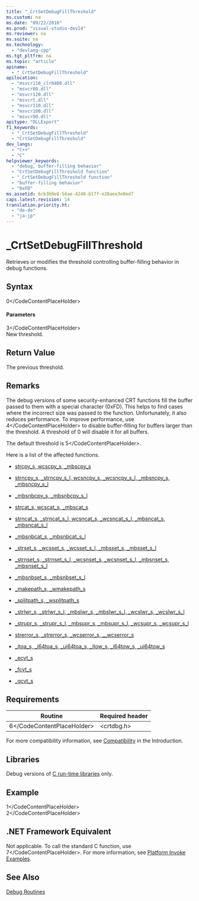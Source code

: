 ```yaml
---
title: "_CrtSetDebugFillThreshold"
ms.custom: na
ms.date: "09/22/2016"
ms.prod: "visual-studio-dev14"
ms.reviewer: na
ms.suite: na
ms.technology: 
  - "devlang-cpp"
ms.tgt_pltfrm: na
ms.topic: "article"
apiname: 
  - "_CrtSetDebugFillThreshold"
apilocation: 
  - "msvcr110_clr0400.dll"
  - "msvcr80.dll"
  - "msvcr120.dll"
  - "msvcrt.dll"
  - "msvcr110.dll"
  - "msvcr100.dll"
  - "msvcr90.dll"
apitype: "DLLExport"
f1_keywords: 
  - "_CrtSetDebugFillThreshold"
  - "CrtSetDebugFillThreshold"
dev_langs: 
  - "C++"
  - "C"
helpviewer_keywords: 
  - "debug, buffer-filling behavior"
  - "CrtSetDebugFillThreshold function"
  - "_CrtSetDebugFillThreshold function"
  - "buffer-filling behavior"
  - "0xFD"
ms.assetid: 6cb360e8-56ae-4248-b17f-e28aee3e0ed7
caps.latest.revision: 14
translation.priority.ht: 
  - "de-de"
  - "ja-jp"
---
```

# _CrtSetDebugFillThreshold
Retrieves or modifies the threshold controlling buffer-filling behavior in debug functions.  
  
## Syntax  
  
<CodeContentPlaceHolder>0\</CodeContentPlaceHolder>  
#### Parameters  
 <CodeContentPlaceHolder>3\</CodeContentPlaceHolder>  
 New threshold.  
  
## Return Value  
 The previous threshold.  
  
## Remarks  
 The debug versions of some security-enhanced CRT functions fill the buffer passed to them with a special character (0xFD). This helps to find cases where the incorrect size was passed to the function. Unfortunately, it also reduces performance. To improve performance, use <CodeContentPlaceHolder>4\</CodeContentPlaceHolder> to disable buffer-filling for buffers larger than the threshold. A threshold of 0 will disable it for all buffers.  
  
 The default threshold is <CodeContentPlaceHolder>5\</CodeContentPlaceHolder>.  
  
 Here is a list of the affected functions.  
  
-   [strcpy_s, wcscpy_s, _mbscpy_s](../vs140/strcpy_s--wcscpy_s--_mbscpy_s.md)  
  
-   [strncpy_s, _strncpy_s_l, wcsncpy_s, _wcsncpy_s_l, _mbsncpy_s, _mbsncpy_s_l](../vs140/strncpy_s--_strncpy_s_l--wcsncpy_s--_wcsncpy_s_l--_mbsncpy_s--_mbsncpy_s_l.md)  
  
-   [_mbsnbcpy_s, _mbsnbcpy_s_l](../vs140/_mbsnbcpy_s--_mbsnbcpy_s_l.md)  
  
-   [strcat_s, wcscat_s, _mbscat_s](../vs140/strcat_s--wcscat_s--_mbscat_s.md)  
  
-   [strncat_s, _strncat_s_l, wcsncat_s, _wcsncat_s_l, _mbsncat_s, _mbsncat_s_l](../vs140/strncat_s--_strncat_s_l--wcsncat_s--_wcsncat_s_l--_mbsncat_s--_mbsncat_s_l.md)  
  
-   [_mbsnbcat_s, _mbsnbcat_s_l](../vs140/_mbsnbcat_s--_mbsnbcat_s_l.md)  
  
-   [_strset_s, _wcsset_s, _wcsset_s_l, _mbsset_s, _mbsset_s_l](../vs140/_strset_s--_strset_s_l--_wcsset_s--_wcsset_s_l--_mbsset_s--_mbsset_s_l.md)  
  
-   [_strnset_s, _strnset_s_l, _wcsnset_s, _wcsnset_s_l, _mbsnset_s, _mbsnset_s_l](../vs140/_strnset_s--_strnset_s_l--_wcsnset_s--_wcsnset_s_l--_mbsnset_s--_mbsnset_s_l.md)  
  
-   [_mbsnbset_s, _mbsnbset_s_l](../vs140/_mbsnbset_s--_mbsnbset_s_l.md)  
  
-   [_makepath_s, _wmakepath_s](../vs140/_makepath_s--_wmakepath_s.md)  
  
-   [_splitpath_s, _wsplitpath_s](../vs140/_splitpath_s--_wsplitpath_s.md)  
  
-   [_strlwr_s, _strlwr_s_l, _mbslwr_s, _mbslwr_s_l, _wcslwr_s, _wcslwr_s_l](../vs140/_strlwr_s--_strlwr_s_l--_mbslwr_s--_mbslwr_s_l--_wcslwr_s--_wcslwr_s_l.md)  
  
-   [_strupr_s, _strupr_s_l, _mbsupr_s, _mbsupr_s_l, _wcsupr_s, _wcsupr_s_l](../vs140/_strupr_s--_strupr_s_l--_mbsupr_s--_mbsupr_s_l--_wcsupr_s--_wcsupr_s_l.md)  
  
-   [strerror_s, _strerror_s, _wcserror_s, \__wcserror_s](../vs140/strerror_s--_strerror_s--_wcserror_s--__wcserror_s.md)  
  
-   [_itoa_s, _i64toa_s, _ui64toa_s, _itow_s, _i64tow_s, _ui64tow_s](../vs140/_itoa_s--_i64toa_s--_ui64toa_s--_itow_s--_i64tow_s--_ui64tow_s.md)  
  
-   [_ecvt_s](../vs140/_ecvt_s.md)  
  
-   [_fcvt_s](../vs140/_fcvt_s.md)  
  
-   [_gcvt_s](../vs140/_gcvt_s.md)  
  
## Requirements  
  
|Routine|Required header|  
|-------------|---------------------|  
|<CodeContentPlaceHolder>6\</CodeContentPlaceHolder>|\<crtdbg.h>|  
  
 For more compatibility information, see [Compatibility](../vs140/compatibility.md) in the Introduction.  
  
## Libraries  
 Debug versions of [C run-time libraries](../vs140/crt-library-features.md) only.  
  
## Example  
  
<CodeContentPlaceHolder>1\</CodeContentPlaceHolder>  
<CodeContentPlaceHolder>2\</CodeContentPlaceHolder>  
## .NET Framework Equivalent  
 Not applicable. To call the standard C function, use <CodeContentPlaceHolder>7\</CodeContentPlaceHolder>. For more information, see [Platform Invoke Examples](assetId:///15926806-f0b7-487e-93a6-4e9367ec689f).  
  
## See Also  
 [Debug Routines](../vs140/debug-routines.md)